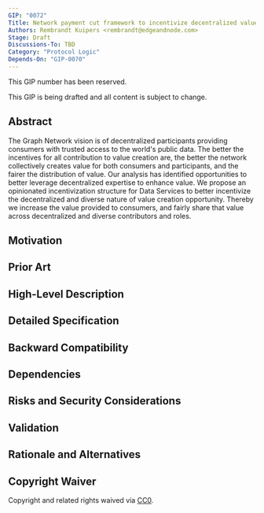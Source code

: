```yaml
---
GIP: "0072"
Title: Network payment cut framework to incentivize decentralized value creation
Authors: Rembrandt Kuipers <rembrandt@edgeandnode.com>
Stage: Draft
Discussions-To: TBD
Category: "Protocol Logic"
Depends-On: "GIP-0070"
---
```


This GIP number has been reserved.

This GIP is being drafted and all content is subject to change.

## Abstract

The Graph Network vision is of decentralized participants providing consumers with trusted access to the world's public data. The better the incentives for all contribution to value creation are, the better the network collectively creates value for both consumers and participants, and the fairer the distribution of value. Our analysis has identified opportunities to better leverage decentralized expertise to enhance value. We propose an opinionated incentivization structure for Data Services to better incentivize the decentralized and diverse nature of value creation opportunity. Thereby we increase the value provided to consumers, and fairly share that value across decentralized and diverse contributors and roles.

## Motivation

## Prior Art

## High-Level Description

## Detailed Specification

## Backward Compatibility

## Dependencies

## Risks and Security Considerations

## Validation

## Rationale and Alternatives

## Copyright Waiver

Copyright and related rights waived via [CC0](https://creativecommons.org/publicdomain/zero/1.0/).
